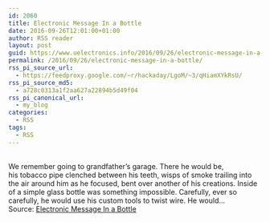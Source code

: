 ```yaml
---
id: 2060
title: Electronic Message In a Bottle
date: 2016-09-26T12:01:00+01:00
author: RSS reader
layout: post
guid: https://www.uelectronics.info/2016/09/26/electronic-message-in-a-bottle/
permalink: /2016/09/26/electronic-message-in-a-bottle/
rss_pi_source_url:
  - https://feedproxy.google.com/~r/hackaday/LgoM/~3/qHiamXYkRsU/
rss_pi_source_md5:
  - a728c0313a1f2aa627a22894b5d49f04
rss_pi_canonical_url:
  - my_blog
categories:
  - RSS
tags:
  - RSS
---
```

&#013;  
We remember going to grandfather’s garage. There he would be, his tobacco pipe clenched between his teeth, wisps of smoke trailing into the air around him as he focused, bent over another of his creations. Inside of a simple glass bottle was something impossible. Carefully, ever so carefully, he would use his custom tools to twist wire. He would…&#013;  
Source: <a href="https://feedproxy.google.com/~r/hackaday/LgoM/~3/qHiamXYkRsU/" target="_blank">Electronic Message In a Bottle</a>